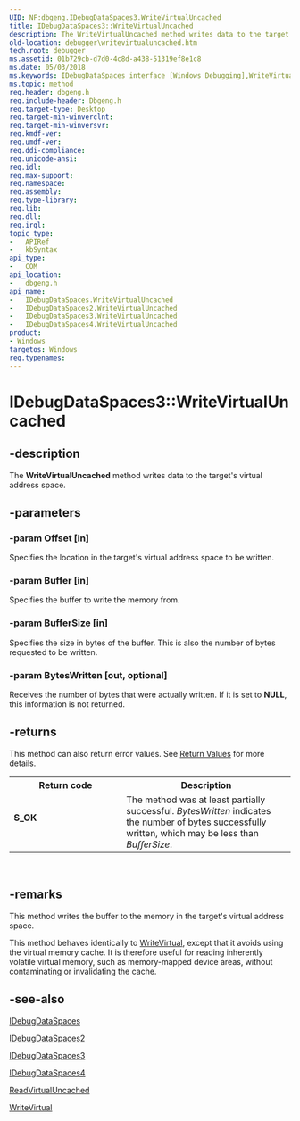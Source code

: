 ```yaml
---
UID: NF:dbgeng.IDebugDataSpaces3.WriteVirtualUncached
title: IDebugDataSpaces3::WriteVirtualUncached
description: The WriteVirtualUncached method writes data to the target's virtual address space.
old-location: debugger\writevirtualuncached.htm
tech.root: debugger
ms.assetid: 01b729cb-d7d0-4c8d-a438-51319ef8e1c8
ms.date: 05/03/2018
ms.keywords: IDebugDataSpaces interface [Windows Debugging],WriteVirtualUncached method, IDebugDataSpaces2 interface [Windows Debugging],WriteVirtualUncached method, IDebugDataSpaces2::WriteVirtualUncached, IDebugDataSpaces3 interface [Windows Debugging],WriteVirtualUncached method, IDebugDataSpaces3.WriteVirtualUncached, IDebugDataSpaces3::WriteVirtualUncached, IDebugDataSpaces4 interface [Windows Debugging],WriteVirtualUncached method, IDebugDataSpaces4::WriteVirtualUncached, IDebugDataSpaces::WriteVirtualUncached, IDebugDataSpaces_6b986179-8f9c-4b4f-b42c-0c91088868ec.xml, WriteVirtualUncached, WriteVirtualUncached method [Windows Debugging], WriteVirtualUncached method [Windows Debugging],IDebugDataSpaces interface, WriteVirtualUncached method [Windows Debugging],IDebugDataSpaces2 interface, WriteVirtualUncached method [Windows Debugging],IDebugDataSpaces3 interface, WriteVirtualUncached method [Windows Debugging],IDebugDataSpaces4 interface, dbgeng/IDebugDataSpaces2::WriteVirtualUncached, dbgeng/IDebugDataSpaces3::WriteVirtualUncached, dbgeng/IDebugDataSpaces4::WriteVirtualUncached, dbgeng/IDebugDataSpaces::WriteVirtualUncached, debugger.writevirtualuncached
ms.topic: method
req.header: dbgeng.h
req.include-header: Dbgeng.h
req.target-type: Desktop
req.target-min-winverclnt: 
req.target-min-winversvr: 
req.kmdf-ver: 
req.umdf-ver: 
req.ddi-compliance: 
req.unicode-ansi: 
req.idl: 
req.max-support: 
req.namespace: 
req.assembly: 
req.type-library: 
req.lib: 
req.dll: 
req.irql: 
topic_type:
-	APIRef
-	kbSyntax
api_type:
-	COM
api_location:
-	dbgeng.h
api_name:
-	IDebugDataSpaces.WriteVirtualUncached
-	IDebugDataSpaces2.WriteVirtualUncached
-	IDebugDataSpaces3.WriteVirtualUncached
-	IDebugDataSpaces4.WriteVirtualUncached
product:
- Windows
targetos: Windows
req.typenames: 
---
```


# IDebugDataSpaces3::WriteVirtualUncached


## -description


The <b>WriteVirtualUncached</b> method writes data to the target's virtual address space.


## -parameters




### -param Offset [in]

Specifies the location in the target's virtual address space to be written.


### -param Buffer [in]

Specifies the buffer to write the memory from.


### -param BufferSize [in]

Specifies the size in bytes of the buffer.  This is also the number of bytes requested to be written.


### -param BytesWritten [out, optional]

Receives the number of bytes that were actually written.  If it is set to <b>NULL</b>, this information is not returned.


## -returns



This method can also return error values.  See <a href="https://msdn.microsoft.com/713f3ee2-2f5b-415e-9908-90f5ae428b43">Return Values</a> for more details.

<table>
<tr>
<th>Return code</th>
<th>Description</th>
</tr>
<tr>
<td width="40%">
<dl>
<dt><b>S_OK</b></dt>
</dl>
</td>
<td width="60%">
The method was at least partially successful.  <i>BytesWritten</i> indicates the number of bytes successfully written, which may be less than <i>BufferSize</i>.

</td>
</tr>
</table>
 




## -remarks



This method writes the buffer to the memory in the target's virtual address space.

This method behaves identically to <a href="https://msdn.microsoft.com/library/windows/hardware/ff561468">WriteVirtual</a>, except that it avoids using the virtual memory cache.  It is therefore useful for reading inherently volatile virtual memory, such as memory-mapped device areas, without contaminating or invalidating the cache.




## -see-also




<a href="https://msdn.microsoft.com/library/windows/hardware/ff550528">IDebugDataSpaces</a>



<a href="https://msdn.microsoft.com/library/windows/hardware/ff550531">IDebugDataSpaces2</a>



<a href="https://msdn.microsoft.com/library/windows/hardware/ff550537">IDebugDataSpaces3</a>



<a href="https://msdn.microsoft.com/library/windows/hardware/ff550546">IDebugDataSpaces4</a>



<a href="https://msdn.microsoft.com/library/windows/hardware/ff554361">ReadVirtualUncached</a>



<a href="https://msdn.microsoft.com/library/windows/hardware/ff561468">WriteVirtual</a>
 

 

